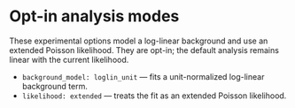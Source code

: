 # Opt-in analysis modes

These experimental options model a log-linear background and use an extended Poisson likelihood. They are opt-in; the default analysis remains linear with the current likelihood.

- `background_model: loglin_unit` — fits a unit-normalized log-linear background term.
- `likelihood: extended` — treats the fit as an extended Poisson likelihood.
